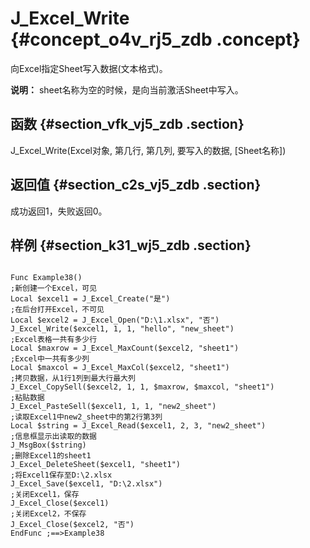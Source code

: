 # J\_Excel\_Write {#concept_o4v_rj5_zdb .concept}

向Excel指定Sheet写入数据\(文本格式\)。

**说明：** sheet名称为空的时候，是向当前激活Sheet中写入。

## 函数 {#section_vfk_vj5_zdb .section}

J\_Excel\_Write\(Excel对象, 第几行, 第几列, 要写入的数据, \[Sheet名称\]\)

## 返回值 {#section_c2s_vj5_zdb .section}

成功返回1，失败返回0。

## 样例 {#section_k31_wj5_zdb .section}

```

Func Example38()
;新创建一个Excel，可见
Local $excel1 = J_Excel_Create("是")
;在后台打开Excel，不可见
Local $excel2 = J_Excel_Open("D:\1.xlsx", "否")
J_Excel_Write($excel1, 1, 1, "hello", "new_sheet")
;Excel表格一共有多少行
Local $maxrow = J_Excel_MaxCount($excel2, "sheet1")
;Excel中一共有多少列
Local $maxcol = J_Excel_MaxCol($excel2, "sheet1")
;拷贝数据，从1行1列到最大行最大列
J_Excel_CopySell($excel2, 1, 1, $maxrow, $maxcol, "sheet1")
;粘贴数据
J_Excel_PasteSell($excel1, 1, 1, "new2_sheet")
;读取Excel1中new2_sheet中的第2行第3列
Local $string = J_Excel_Read($excel1, 2, 3, "new2_sheet")
;信息框显示出读取的数据
J_MsgBox($string)
;删除Excel1的sheet1
J_Excel_DeleteSheet($excel1, "sheet1")
;将Excel1保存至D:\2.xlsx
J_Excel_Save($excel1, "D:\2.xlsx")
;关闭Excel1，保存
J_Excel_Close($excel1)
;关闭Excel2，不保存
J_Excel_Close($excel2, "否")
EndFunc ;==>Example38
```

